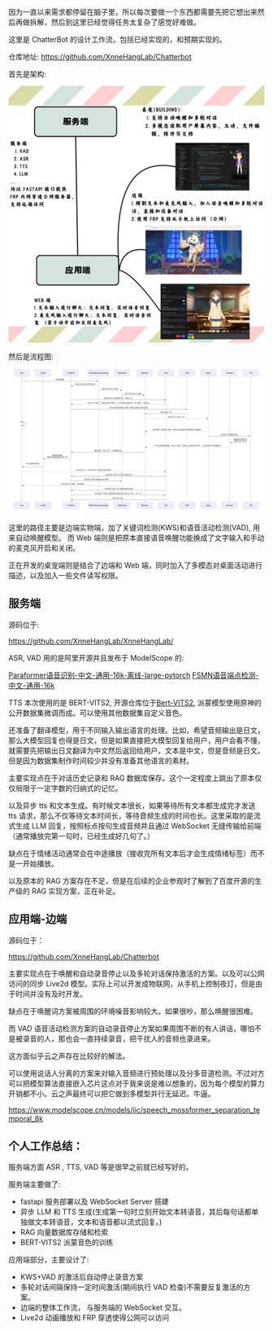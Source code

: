 因为一直以来需求都停留在脑子里，所以每次要做一个东西都需要先把它想出来然后再做拆解，然后到这里已经觉得任务太复杂了感觉好难做。

这里是 ChatterBot 的设计工作流，包括已经实现的，和预期实现的。

仓库地址: https://github.com/XnneHangLab/Chatterbot

首先是架构:


![chatterbot_workflow.png](../dist/img/chatterbot_design.png)

然后是流程图:

![chatterbot_workflow](../dist/img/chatterbot_workflow.png)

这里的路径主要是边端实物端，加了关键词检测(KWS)和语音活动检测(VAD), 用来自动唤醒模型。
而 Web 端则是把原本直接语音唤醒功能换成了文字输入和手动的麦克风开启和关闭。

正在开发的桌宠端则是结合了边端和 Web 端，同时加入了多模态对桌面活动进行描述，以及加入一些文件读写权限。
## 服务端

源码位于:

https://github.com/XnneHangLab/XnneHangLab/

ASR, VAD 用的是阿里开源并且发布于 ModelScope 的:

[Paraformer语音识别-中文-通用-16k-离线-large-pytorch](https://modelscope.cn/models/iic/speech_paraformer-large_asr_nat-zh-cn-16k-common-vocab8404-pytorch)
[FSMN语音端点检测-中文-通用-16k](https://modelscope.cn/models/iic/speech_fsmn_vad_zh-cn-16k-common-pytorch/files)

TTS 本次使用的是 BERT-VITS2, 开源仓库位于[Bert-VITS2](https://github.com/fishaudio/Bert-VITS2), 派蒙模型使用原神的公开数据集微调而成。可以使用其他数据集自定义音色。

还准备了翻译模型，用于不同输入输出语言的处理。比如，希望音频输出是日文，那么大模型回复也得是日文，但是如果直接把大模型回复给用户，用户会看不懂，就需要先把输出日文翻译为中文然后返回给用户，文本是中文，但是音频是日文。但是因为数据集制作时间较少并没有准备其他语言的素材。

主要实现点在于对话历史记录和 RAG 数据库保存。这个一定程度上跳出了原本仅仅局限于一定字数的归纳式的记忆。

以及异步 tts 和文本生成。有时候文本很长，如果等待所有文本都生成完才发送 tts 请求，那么不仅等待文本时间长，等待音频生成的时间也长。这里采取的是流式生成 LLM 回复，按照标点按句生成音频并且通过 WebSocket 无缝传输给前端（通常播放完第一句时，已经生成好几句了。）

缺点在于情绪活动通常会在中途播放（接收完所有文本后才会生成情绪标签）而不是一开始播放。

以及原本的 RAG 方案存在不足，但是在后续的企业参观时了解到了百度开源的生产级的 RAG 实现方案，正在补足。
## 应用端-边端

源码位于：

https://github.com/XnneHangLab/Chatterbot

主要实现点在于唤醒和自动录音停止以及多轮对话保持激活的方案。以及可以公网访问的同步 Live2d 模型。实际上可以开发成物联网，从手机上控制夜灯，但是由于时间并没有及时开发。

缺点在于唤醒词方案被周围的环境噪音影响较大。如果很吵，那么唤醒很困难。

而 VAD 语音活动检测方案的自动录音停止方案如果周围不断的有人讲话，哪怕不是被录音的人，那也会一直持续录音，把干扰人的音频也录进来。

这方面似乎云之声存在比较好的解法。

可以使用说话人分离的方案来对输入音频进行预处理以及分多音道检测。不过对方可以把模型算法直接嵌入芯片这点对于我来说是难以想象的，因为每个模型的算力开销都不小。云之声最终可以把它做到多模型并行无延迟。牛逼。

https://www.modelscope.cn/models/iic/speech_mossformer_separation_temporal_8k

## 个人工作总结：

服务端方面 ASR , TTS, VAD 等是很早之前就已经写好的。

服务端主要做了:
- fastapi 服务部署以及 WebSocket Server 搭建
- 异步 LLM 和 TTS 生成(生成第一句时立刻开始文本转语音，其后每句话都单独做文本转语音，文本和语音都以流式回复。)
- RAG 向量数据库存储和检索
- BERT-VITS2 派蒙音色的训练

应用端部分，主要设计了: 
- KWS+VAD 的激活后自动停止录音方案
- 多轮对话间隔保持一定时间激活(期间执行 VAD 检查)不需要反复激活的方案。
- 边端的整体工作流， 与服务端的 WebSocket 交互。
- Live2d 动画播放和 FRP 穿透使得公网可以访问




